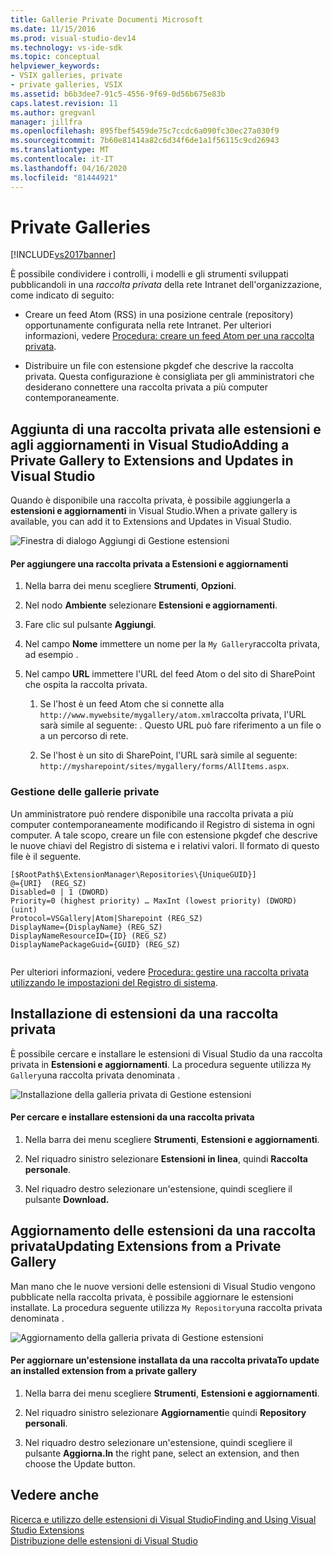 ```yaml
---
title: Gallerie Private Documenti Microsoft
ms.date: 11/15/2016
ms.prod: visual-studio-dev14
ms.technology: vs-ide-sdk
ms.topic: conceptual
helpviewer_keywords:
- VSIX galleries, private
- private galleries, VSIX
ms.assetid: b6b3dee7-91c5-4556-9f69-0d56b675e83b
caps.latest.revision: 11
ms.author: gregvanl
manager: jillfra
ms.openlocfilehash: 895fbef5459de75c7ccdc6a090fc30ec27a030f9
ms.sourcegitcommit: 7b60e81414a82c6d34f6de1a1f56115c9cd26943
ms.translationtype: MT
ms.contentlocale: it-IT
ms.lasthandoff: 04/16/2020
ms.locfileid: "81444921"
---
```

# <a name="private-galleries"></a>Private Galleries
[!INCLUDE[vs2017banner](../includes/vs2017banner.md)]

È possibile condividere i controlli, i modelli e gli strumenti sviluppati pubblicandoli in una *raccolta privata* della rete Intranet dell'organizzazione, come indicato di seguito:  
  
- Creare un feed Atom (RSS) in una posizione centrale (repository) opportunamente configurata nella rete Intranet. Per ulteriori informazioni, vedere [Procedura: creare un feed Atom per una raccolta privata](../extensibility/how-to-create-an-atom-feed-for-a-private-gallery.md).  
  
- Distribuire un file con estensione pkgdef che descrive la raccolta privata. Questa configurazione è consigliata per gli amministratori che desiderano connettere una raccolta privata a più computer contemporaneamente.  
  
## <a name="adding-a-private-gallery-to-extensions-and-updates-in-visual-studio"></a>Aggiunta di una raccolta privata alle estensioni e agli aggiornamenti in Visual StudioAdding a Private Gallery to Extensions and Updates in Visual Studio  
 Quando è disponibile una raccolta privata, è possibile aggiungerla a **estensioni e aggiornamenti** in Visual Studio.When a private gallery is available, you can add it to Extensions and Updates in Visual Studio.  
  
 ![Finestra di dialogo Aggiungi di Gestione estensioni](../extensibility/media/em-adddialog.png "EM_AddDialog")  
  
#### <a name="to-add-a-private-gallery-to-extensions-and-updates"></a>Per aggiungere una raccolta privata a Estensioni e aggiornamenti  
  
1. Nella barra dei menu scegliere **Strumenti**, **Opzioni**.  
  
2. Nel nodo **Ambiente** selezionare **Estensioni e aggiornamenti**.  
  
3. Fare clic sul pulsante **Aggiungi**.  
  
4. Nel campo **Nome** immettere un nome per la `My Gallery`raccolta privata, ad esempio .  
  
5. Nel campo **URL** immettere l'URL del feed Atom o del sito di SharePoint che ospita la raccolta privata.  
  
    1. Se l'host è un feed Atom che si connette alla `http://www.mywebsite/mygallery/atom.xml`raccolta privata, l'URL sarà simile al seguente: .  Questo URL può fare riferimento a un file o a un percorso di rete.  
  
    2. Se l'host è un sito di SharePoint, l'URL sarà simile al seguente: `http://mysharepoint/sites/mygallery/forms/AllItems.aspx`.  
  
### <a name="managing-private-galleries"></a>Gestione delle gallerie private  
 Un amministratore può rendere disponibile una raccolta privata a più computer contemporaneamente modificando il Registro di sistema in ogni computer. A tale scopo, creare un file con estensione pkgdef che descrive le nuove chiavi del Registro di sistema e i relativi valori.  Il formato di questo file è il seguente.  
  
```  
[$RootPath$\ExtensionManager\Repositories\{UniqueGUID}]  
@={URI}  (REG_SZ)  
Disabled=0 | 1 (DWORD)  
Priority=0 (highest priority) … MaxInt (lowest priority) (DWORD) (uint)  
Protocol=VSGallery|Atom|Sharepoint (REG_SZ)  
DisplayName={DisplayName} (REG_SZ)  
DisplayNameResourceID={ID} (REG_SZ)  
DisplayNamePackageGuid={GUID} (REG_SZ)  
  
```  
  
 Per ulteriori informazioni, vedere [Procedura: gestire una raccolta privata utilizzando le impostazioni del Registro di sistema](../extensibility/how-to-manage-a-private-gallery-by-using-registry-settings.md).  
  
## <a name="installing-extensions-from-a-private-gallery"></a>Installazione di estensioni da una raccolta privata  
 È possibile cercare e installare le estensioni di Visual Studio da una raccolta privata in **Estensioni e aggiornamenti**. La procedura seguente utilizza `My Gallery`una raccolta privata denominata .  
  
 ![Installazione della galleria privata di Gestione estensioni](../extensibility/media/em.png "EM_")  
  
#### <a name="to-search-for-and-install-extensions-from-a-private-gallery"></a>Per cercare e installare estensioni da una raccolta privata  
  
1. Nella barra dei menu scegliere **Strumenti**, **Estensioni e aggiornamenti**.  
  
2. Nel riquadro sinistro selezionare **Estensioni in linea**, quindi **Raccolta personale**.  
  
3. Nel riquadro destro selezionare un'estensione, quindi scegliere il pulsante **Download.**  
  
## <a name="updating-extensions-from-a-private-gallery"></a>Aggiornamento delle estensioni da una raccolta privataUpdating Extensions from a Private Gallery  
 Man mano che le nuove versioni delle estensioni di Visual Studio vengono pubblicate nella raccolta privata, è possibile aggiornare le estensioni installate. La procedura seguente utilizza `My Repository`una raccolta privata denominata .  
  
 ![Aggiornamento della galleria privata di Gestione estensioni](../extensibility/media/em-update.png "EM_Update")  
  
#### <a name="to-update-an-installed-extension-from-a-private-gallery"></a>Per aggiornare un'estensione installata da una raccolta privataTo update an installed extension from a private gallery  
  
1. Nella barra dei menu scegliere **Strumenti**, **Estensioni e aggiornamenti**.  
  
2. Nel riquadro sinistro selezionare **Aggiornamenti**e quindi **Repository personali**.  
  
3. Nel riquadro destro selezionare un'estensione, quindi scegliere il pulsante **Aggiorna.In** the right pane, select an extension, and then choose the Update button.  
  
## <a name="see-also"></a>Vedere anche  
 [Ricerca e utilizzo delle estensioni di Visual StudioFinding and Using Visual Studio Extensions](../ide/finding-and-using-visual-studio-extensions.md)   
 [Distribuzione delle estensioni di Visual Studio](../extensibility/shipping-visual-studio-extensions.md)
